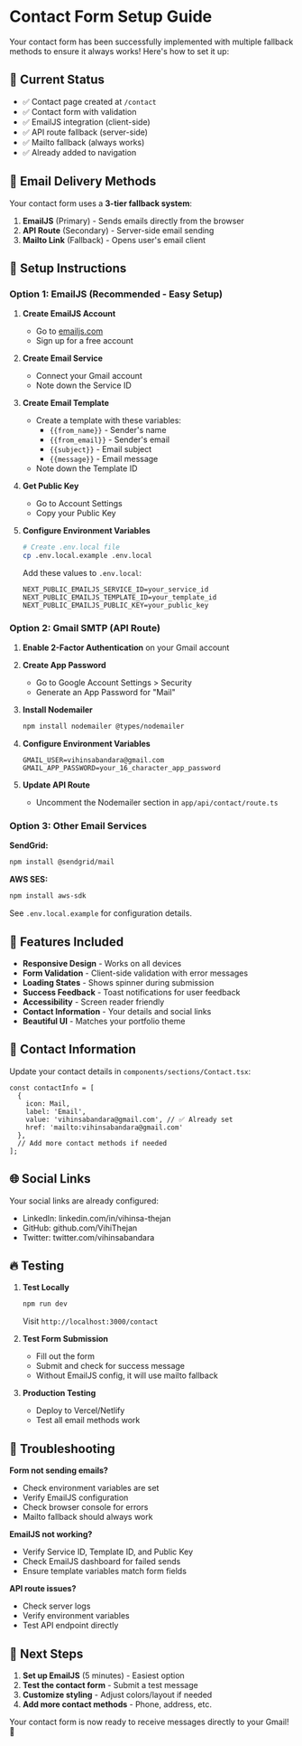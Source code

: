 # Contact Form Setup Guide

Your contact form has been successfully implemented with multiple fallback methods to ensure it always works! Here's how to set it up:

## 🚀 Current Status
- ✅ Contact page created at `/contact`
- ✅ Contact form with validation
- ✅ EmailJS integration (client-side)
- ✅ API route fallback (server-side)
- ✅ Mailto fallback (always works)
- ✅ Already added to navigation

## 📧 Email Delivery Methods

Your contact form uses a **3-tier fallback system**:

1. **EmailJS** (Primary) - Sends emails directly from the browser
2. **API Route** (Secondary) - Server-side email sending
3. **Mailto Link** (Fallback) - Opens user's email client

## 🔧 Setup Instructions

### Option 1: EmailJS (Recommended - Easy Setup)

1. **Create EmailJS Account**
   - Go to [emailjs.com](https://emailjs.com)
   - Sign up for a free account

2. **Create Email Service**
   - Connect your Gmail account
   - Note down the Service ID

3. **Create Email Template**
   - Create a template with these variables:
     - `{{from_name}}` - Sender's name
     - `{{from_email}}` - Sender's email
     - `{{subject}}` - Email subject
     - `{{message}}` - Email message
   - Note down the Template ID

4. **Get Public Key**
   - Go to Account Settings
   - Copy your Public Key

5. **Configure Environment Variables**
   ```bash
   # Create .env.local file
   cp .env.local.example .env.local
   ```
   
   Add these values to `.env.local`:
   ```env
   NEXT_PUBLIC_EMAILJS_SERVICE_ID=your_service_id
   NEXT_PUBLIC_EMAILJS_TEMPLATE_ID=your_template_id
   NEXT_PUBLIC_EMAILJS_PUBLIC_KEY=your_public_key
   ```

### Option 2: Gmail SMTP (API Route)

1. **Enable 2-Factor Authentication** on your Gmail account

2. **Create App Password**
   - Go to Google Account Settings > Security
   - Generate an App Password for "Mail"

3. **Install Nodemailer**
   ```bash
   npm install nodemailer @types/nodemailer
   ```

4. **Configure Environment Variables**
   ```env
   GMAIL_USER=vihinsabandara@gmail.com
   GMAIL_APP_PASSWORD=your_16_character_app_password
   ```

5. **Update API Route**
   - Uncomment the Nodemailer section in `app/api/contact/route.ts`

### Option 3: Other Email Services

**SendGrid:**
```bash
npm install @sendgrid/mail
```

**AWS SES:**
```bash
npm install aws-sdk
```

See `.env.local.example` for configuration details.

## 🎨 Features Included

- **Responsive Design** - Works on all devices
- **Form Validation** - Client-side validation with error messages
- **Loading States** - Shows spinner during submission
- **Success Feedback** - Toast notifications for user feedback
- **Accessibility** - Screen reader friendly
- **Contact Information** - Your details and social links
- **Beautiful UI** - Matches your portfolio theme

## 📱 Contact Information

Update your contact details in `components/sections/Contact.tsx`:

```tsx
const contactInfo = [
  {
    icon: Mail,
    label: 'Email',
    value: 'vihinsabandara@gmail.com', // ✅ Already set
    href: 'mailto:vihinsabandara@gmail.com'
  },
  // Add more contact methods if needed
];
```

## 🌐 Social Links

Your social links are already configured:
- LinkedIn: linkedin.com/in/vihinsa-thejan
- GitHub: github.com/VihiThejan
- Twitter: twitter.com/vihinsabandara

## 🔥 Testing

1. **Test Locally**
   ```bash
   npm run dev
   ```
   Visit `http://localhost:3000/contact`

2. **Test Form Submission**
   - Fill out the form
   - Submit and check for success message
   - Without EmailJS config, it will use mailto fallback

3. **Production Testing**
   - Deploy to Vercel/Netlify
   - Test all email methods work

## 🚨 Troubleshooting

**Form not sending emails?**
- Check environment variables are set
- Verify EmailJS configuration
- Check browser console for errors
- Mailto fallback should always work

**EmailJS not working?**
- Verify Service ID, Template ID, and Public Key
- Check EmailJS dashboard for failed sends
- Ensure template variables match form fields

**API route issues?**
- Check server logs
- Verify environment variables
- Test API endpoint directly

## 🎯 Next Steps

1. **Set up EmailJS** (5 minutes) - Easiest option
2. **Test the contact form** - Submit a test message
3. **Customize styling** - Adjust colors/layout if needed
4. **Add more contact methods** - Phone, address, etc.

Your contact form is now ready to receive messages directly to your Gmail! 🚀
